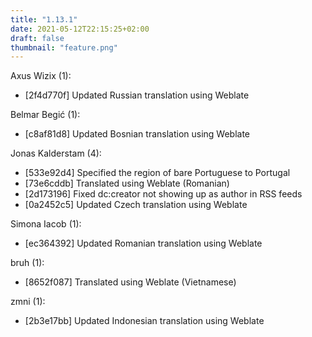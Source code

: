 ```yaml
---
title: "1.13.1"
date: 2021-05-12T22:15:25+02:00
draft: false
thumbnail: "feature.png"
---
```


Axus Wizix (1):
  * [2f4d770f] Updated Russian translation using Weblate

Belmar Begić (1):
  * [c8af81d8] Updated Bosnian translation using Weblate

Jonas Kalderstam (4):
  * [533e92d4] Specified the region of bare Portuguese to Portugal
  * [73e6cddb] Translated using Weblate (Romanian)
  * [2d173196] Fixed dc:creator not showing up as author in RSS feeds
  * [0a2452c5] Updated Czech translation using Weblate

Simona Iacob (1):
  * [ec364392] Updated Romanian translation using Weblate

bruh (1):
  * [8652f087] Translated using Weblate (Vietnamese)

zmni (1):
  * [2b3e17bb] Updated Indonesian translation using Weblate

